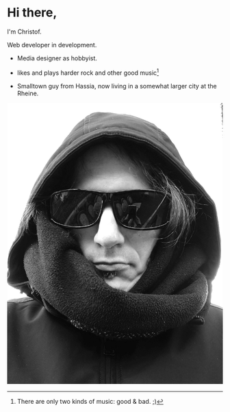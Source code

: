 # Hi there,

I'm Christof.

Web developer in development.


- Media designer as hobbyist.

- likes and plays harder rock and other good music[^1]

- Smalltown guy from Hassia, now living in a somewhat larger city at the Rheine.

![Winterbild](me_winter.jpg)

<!---
Xristof23/Xristof23 is a ✨ special ✨ repository because its `README.md` (this file) appears on your GitHub profile.
You can click the Preview link to take a look at your changes.
--->
[^1]: There are only two kinds of music: good & bad. ;)
